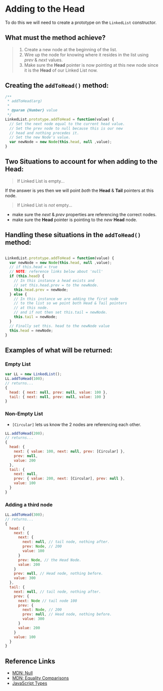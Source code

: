 # Adding to the Head

To do this we will need to create a prototype on the `LinkedList` constructor.

## What must the method achieve?
> 1. Create a new node at the beginning of the list.
> 2. Wire up the node for knowing where it resides in the list using _prev_ & _next_ values.
> 3. Make sure the **Head** pointer is now pointing at this new node since it is the **Head** of our Linked List now.

## Creating the `addToHead()` method:
```javascript
/**
 * addToHead(arg)
 *
 * @param {Number} value
 */
LinkedList.prototype.addToHead = function(value) {
  // Set the next node equal to the current head value.
  // Set the prev node to null because this is our new
  // head and nothing precedes it.
  // Set the new Node's value.
  var newNode = new Node(this.head, null ,value);
}
```

## Two Situations to account for when adding to the Head:

> If Linked List is empty...

If the answer is yes then we will point _both_ the **Head** & **Tail** pointers at this node.

> If Linked List is _not_ empty...

- make sure the _next_ & _prev_ properties are referencing the correct nodes.
- make sure the **Head** pointer is pointing to the _new_ **Head** node.

## Handling these situations in the `addToHead()` method:
```javascript

LinkedList.prototype.addToHead = function(value) {
  var newNode = new Node(this.head, null ,value);
  // if this.head = true
  // NOTE: reference links below about 'null'
  if (this.head) {
    // In this instance a head exists and
    // set this.head.prev = to the newNode.
    this.head.prev = newNode;
  } else {
    // In this instance we are adding the first node
    // to the list so we point both Head & Tail pointers
    // at this node.
    // and if not then set this.tail = newNode.
    this.tail = newNode;
  }
  // Finally set this. head to the newNode value
  this.head = newNode;
}
```

## Examples of what will be returned:

### Empty List
```javascript
var LL = new LinkedList();
LL.addToHead(100);
// returns...
{
  head: { next: null, prev: null, value: 100 },
  tail: { next: null, prev: null, value: 100 }
}
```
### Non-Empty List
- `[Circular]` lets us know the 2 nodes are referencing each other.
```javascript
LL.addToHead(200);
// returns...
{
  head: {
    next: { value: 100, next: null, prev: [Circular] },
    prev: null,
    value: 200
  },
  tail: {
    next: null,
    prev: { value: 200, next: [Circular], prev: null },
    value: 100
  }
}
```
### Adding a third node
```javascript
LL.addToHead(300);
// returns...
{
  head: {
    next: {
      next: {
        next: null, // tail node, nothing after.
        prev: Node, // 200
        value: 100
      }
      prev: Node, // the Head Node.
      value: 200
    }
    prev: null, // Head node, nothing before.
    value: 300
  },
  tail: {
    next: null, // tail node, nothing after.
    prev: {
      next: Node // tail node 100
      prev: {
        next: Node, // 200
        prev: null, // Head node, nothing before.
        value: 300
      }
      value: 200
    }
    value: 100
  }
}
```

## Reference Links
- [MDN: Null ](https://developer.mozilla.org/en-US/docs/Web/JavaScript/Reference/Global_Objects/null)
- [MDN: Equality Comparisons](https://developer.mozilla.org/en-US/docs/Web/JavaScript/Equality_comparisons_and_sameness)
- [JavaScript Types](http://es5.github.io/#x8.2)
